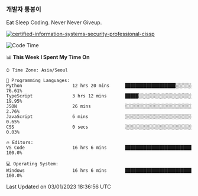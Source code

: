 ### 개발자 통붕이
Eat Sleep Coding.
Never Never Giveup.

[![certified-information-systems-security-professional-cissp](https://user-images.githubusercontent.com/44606727/157613689-acd84ec6-5f8f-4e79-89d9-a8d51f033634.png)](https://www.credly.com/badges/f394a010-85a0-450b-9136-8043af01d71c/public_url)

<!--START_SECTION:waka-->
![Code Time](http://img.shields.io/badge/Code%20Time-1%2C361%20hrs%203%20mins-blue)

📊 **This Week I Spent My Time On** 

```text
⌚︎ Time Zone: Asia/Seoul

💬 Programming Languages: 
Python                   12 hrs 20 mins      ███████████████████░░░░░░   76.61% 
TypeScript               3 hrs 12 mins       █████░░░░░░░░░░░░░░░░░░░░   19.95% 
JSON                     26 mins             ░░░░░░░░░░░░░░░░░░░░░░░░░   2.76% 
JavaScript               6 mins              ░░░░░░░░░░░░░░░░░░░░░░░░░   0.65% 
CSS                      0 secs              ░░░░░░░░░░░░░░░░░░░░░░░░░   0.03%

🔥 Editors: 
VS Code                  16 hrs 6 mins       █████████████████████████   100.0%

💻 Operating System: 
Windows                  16 hrs 6 mins       █████████████████████████   100.0%

```


 Last Updated on 03/01/2023 18:36:56 UTC
<!--END_SECTION:waka-->
